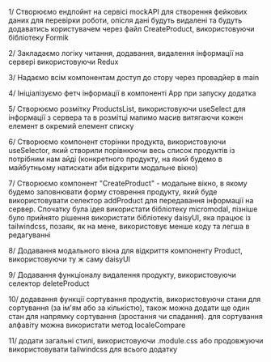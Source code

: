 1/ Створюємо ендпойнт на сервісі mockAPI для створення фейкових даних для перевірки роботи, опісля дані будуть видалені та будуть додаватись користувачем через файл CreateProduct, використовуючи бібліотеку Formik

2/ Закладаємо логіку читання, додавання, видалення інформації на сервері використовуючи Redux

3/ Надаємо всім компонентам доступ до стору через провадйер в main

4/ Ініціалізуємо фетч інформації в компоненті Арр при запуску додатка

5/ Створюємо розмітку ProductsList, використовуючи useSelect для інформації з сервера та в розмітці мапимо масив витягаючи кожен елемент в окремий елемент списку

6/ Створюємо компонент сторінки продукта, використовуючи useSelector, який створили порівнюючи весь список продуктів із потрібним нам айді (конкретного продукту, на який будемо в майбутньому натискати аби відкрити модальне вікно)

7/ Створюємо компонент "CreateProduct" - модальне вікно, в якому будемо заповнювати форму стоврення продукту, який буде використовувати селектор addProduct для передавання інформації на сервер.
Спочатку була ідея використати бібліотеку micromodal, пізніше було прийнято рішення використати бібліотеку daisyUI, яка працює із tailwindcss, позаяк, як на мене, використовує менше коду та легша в редагуванні

8/ Додавання модального вікна для відкриття компоненту Product, використовуючи ту ж саму daisyUI

9/ Додавання функціоналу видалення продукту, використовуючи селектор deleteProduct

10/ додавання функції сортування продуктів, використовуючи стани для сортування (за ім'ям або за кількістю), також можна додати ще один стан для напрямку сортування (зростання чи спадання).
для сортування алфавіту можна використати метод localeCompare

11/ додати загальні стилі, використовуючи .module.css або продовжуючи використовувати tailwindcss для всього додатку